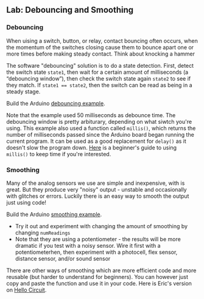 ## Lab: Debouncing and Smoothing

### Debouncing

When uising a switch, button, or relay, contact bouncing often occurs, when the momentum of the switches closing cause them to bounce apart one or more times before making steady contact. Think about knocking a hammer

The software "debouncing" solution is to do a state detection. First, detect the switch state `state1`, then wait for a certain amount of milliseconds (a “debouncing window”), then check the switch state again `state2` to see if they match. If `state1 == state2`, then the switch can be read as being in a steady stage.

Build the Arduino [debouncing example](https://www.arduino.cc/en/Tutorial/BuiltInExamples/Debounce).

Note that the example used 50 milliseconds as debounce time. The debouncing window is pretty arbiturary, depending on what siwtch you're using. This example also used a function called `millis()`, which returns the number of milliseconds passed since the Arduino board began running the current program. It can be used as a good replacement for `delay()` as it doesn't slow the program down. [Here](https://forum.arduino.cc/t/using-millis-for-timing-a-beginners-guide/483573/3) is a beginner's guide to using `millis()` to keep time if you're interested.

### Smoothing

Many of the analog sensors we use are simple and inexpensive, with is great. But they produce very "noisy" output - unstable and occasionally with glitches or errors. Luckily there is an easy way to smooth the output just using code!

Build the Arduino [smoothing example](https://docs.arduino.cc/built-in-examples/analog/Smoothing).

- Try it out and experiment with changing the amount of smoothing by changing `numReadings`
- Note that they are using a potentiometer - the results will be more dramatic if you test with a noisy sensor. Wire it first with a potentiometerhen, then experiment with a photocell, flex sensor, distance sensor, and/or sound sensor

There are other ways of smoothing which are more efficient code and more reusable (but harder to understand for beginners). You can however just copy and paste the function and use it in your code. Here is Eric's version on [Hello Circuit](https://hellocircuits.com/2013/10/08/smoothing-sensor-input/).
